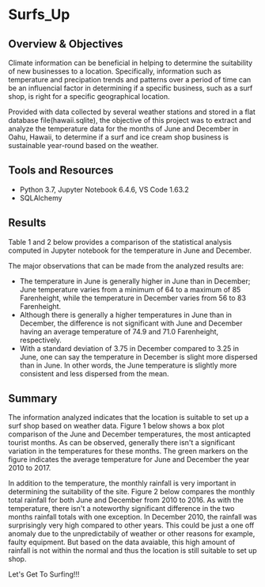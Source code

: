# Surfs_Up

## Overview & Objectives

Climate information can be beneficial in helping to determine the suitability of new businesses to a location. Specifically, information such as temperature and precipation trends and patterns over a period of time can be an influencial factor in determining if a specific business, such as a surf shop, is right for a specific geographical location. 

Provided with data collected by several weather stations and stored in a flat database file(hawaii.sqlite), the objective of this project was to extract and analyze the temperature data for the months of June and December in Oahu, Hawaii, to determine if a surf and ice cream shop business is sustainable year-round based on the weather.

## Tools and Resources

* Python 3.7, Jupyter Notebook 6.4.6, VS Code 1.63.2
* SQLAlchemy 


## Results

Table 1 and 2 below provides a comparison of the statistical analysis computed in Jupyter notebook for the temperature in June and December.


The major observations that can be made from the analyzed results are:

* The temperature in June is generally higher in June than in December; June temperature varies from a minimum of 64 to a maximum of 85 Farenheight, while the temperature in December varies from 56 to 83 Farenheight. 
* Although there is generally a higher temperatures in June than in December, the difference is not significant with June and December having an average temperature of 74.9 and 71.0 Farenheight, respectively.
* With a standard deviation of 3.75 in December compared to 3.25 in June, one can say the temperature in December is slight more dispersed than in June. In other words, the June temperature is slightly more consistent and less dispersed from the mean.


## Summary

The information analyzed indicates that the location is suitable to set up a surf shop based on weather data. Figure 1 below shows a box plot comparison of the June and December temperatures, the most anticapted tourist months. As can be observed, generally there isn't a significant variation in the temperatures for these months. The green markers on the figure indicates the average temperature for June and December the year 2010 to 2017.



In addition to the temperature, the monthly rainfall is very important in determining the suitability of the site. Figure 2 below compares the monthly total rainfall for both June and December from 2010 to 2016. As with the temperature, there isn't a noteworthy significant difference in the two months rainfall totals with one exception. In December 2010, the rainfall was surprisingly very high compared to other years. This could be just a one off anomaly due to the unpredictabily of weather or other reasons for example, faulty equipment. But based on the data avaiable, this high amount of rainfall is not within the normal and thus the location is still suitable to set up shop. 

Let's Get To Surfing!!!